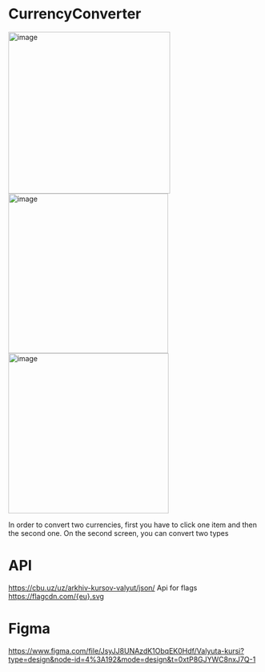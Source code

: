 # CurrencyConverter

<img width="323" alt="image" src="https://github.com/JaxongirIsmoilov/CurrencyConverter/assets/44000309/3847d9bc-ccc6-41fb-a23a-3fde7f6b73bb">
<img width="319" alt="image" src="https://github.com/JaxongirIsmoilov/CurrencyConverter/assets/44000309/bade4e34-bac8-41ad-beb4-e61b75442bf5">

<img width="320" alt="image" src="https://github.com/JaxongirIsmoilov/CurrencyConverter/assets/44000309/16e00504-fc27-4b3c-a942-e78d17028cda">


In order to convert two currencies, first you have to click one item and then the second one. On the second screen, you can convert two types 

# API
https://cbu.uz/uz/arkhiv-kursov-valyut/json/
Api for flags 
https://flagcdn.com/{eu}.svg
# Figma 
https://www.figma.com/file/JsyJJ8UNAzdK1ObqEK0Hdf/Valyuta-kursi?type=design&node-id=4%3A192&mode=design&t=0xtP8GJYWC8nxJ7Q-1
